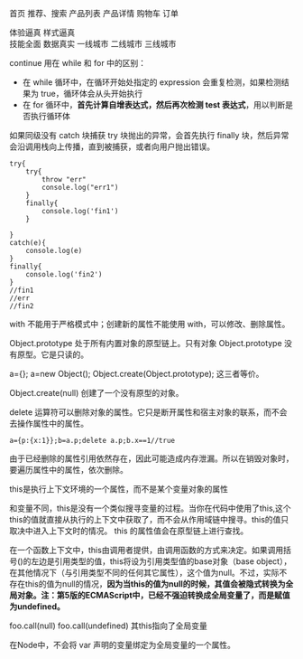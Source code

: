 首页 推荐、搜索  产品列表 产品详情  购物车 订单

体验逼真   样式逼真  
技能全面
数据真实
一线城市 
二线城市
三线城市

continue 用在 while 和 for 中的区别：



- 在 while 循环中，在循环开始处指定的 expression 会重复检测，如果检测结果为 true，循环体会从头开始执行
- 在 for 循环中，**首先计算自增表达式，然后再次检测 test 表达式**，用以判断是否执行循环体
 


如果同级没有 catch 块捕获 try 块抛出的异常，会首先执行 finally 块，然后异常会沿调用栈向上传播，直到被捕获，或者向用户抛出错误。

    try{
	    try{
	    	throw "err"
	    	console.log("err1")
	    }
	    finally{
	    	console.log('fin1')
	    }
    
    }
    catch(e){
    	console.log(e)
    }
    finally{
    	console.log('fin2')
    }
	//fin1
	//err
	//fin2


with 不能用于严格模式中；创建新的属性不能使用 with，可以修改、删除属性。



Object.prototype 处于所有内置对象的原型链上。只有对象 Object.prototype 没有原型。它是只读的。

a={}; a=new Object(); Object.create(Object.prototype); 这三者等价。

Object.create(null) 创建了一个没有原型的对象。

delete 运算符可以删除对象的属性。它只是断开属性和宿主对象的联系，而不会去操作属性中的属性。

    a={p:{x:1}};b=a.p;delete a.p;b.x==1//true

由于已经删除的属性引用依然存在，因此可能造成内存泄漏。所以在销毁对象时，要遍历属性中的属性，依次删除。

this是执行上下文环境的一个属性，而不是某个变量对象的属性

和变量不同，this是没有一个类似搜寻变量的过程。当你在代码中使用了this,这个 this的值就直接从执行的上下文中获取了，而不会从作用域链中搜寻。this的值只取决中进入上下文时的情况。 this 的属性值会在原型链上进行查找。

在一个函数上下文中，this由调用者提供，由调用函数的方式来决定。如果调用括号()的左边是引用类型的值，this将设为引用类型值的base对象（base object），在其他情况下（与引用类型不同的任何其它属性），这个值为null。不过，实际不存在this的值为null的情况，**因为当this的值为null的时候，其值会被隐式转换为全局对象。注：第5版的ECMAScript中，已经不强迫转换成全局变量了，而是赋值为undefined。**

foo.call(null)    foo.call(undefined)   其this指向了全局变量

在Node中，不会将 var 声明的变量绑定为全局变量的一个属性。
